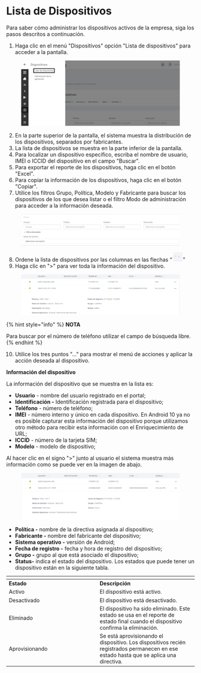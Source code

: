 # Lista de Dispositivos

Para saber cómo administrar los dispositivos activos de la empresa, siga los pasos descritos a continuación.

1. Haga clic en el menú "Dispositivos" opción "Lista de dispositivos" para acceder a la pantalla.

<figure><img src="../../.gitbook/assets/Captura de tela 2023-11-03 103939.png" alt=""><figcaption></figcaption></figure>

2. En la parte superior de la pantalla, el sistema muestra la distribución de los dispositivos, separados por fabricantes.
3. La lista de dispositivos se muestra en la parte inferior de la pantalla.
4. Para localizar un dispositivo específico, escriba el nombre de usuario, IMEI o ICCID del dispositivo en el campo "Buscar".
5. Para exportar el reporte de los dispositivos, haga clic en el botón "Excel".
6. Para copiar la información de los dispositivos, haga clic en el botón "Copiar".
7. Utilice los filtros Grupo, Política, Modelo y Fabricante para buscar los dispositivos de los que desea listar o el filtro Modo de administración para acceder a la información deseada.

<figure><img src="../../.gitbook/assets/image.png" alt=""><figcaption></figcaption></figure>

8. Ordene la lista de dispositivos por las columnas en las flechas “ ![](<../../.gitbook/assets/1 (6).png>)”
9. Haga clic en ">" para ver toda la información del dispositivo.

<figure><img src="../../.gitbook/assets/image (2).png" alt=""><figcaption></figcaption></figure>

{% hint style="info" %}
**NOTA**&#x20;

Para buscar por el número de teléfono utilizar el campo de búsqueda libre.
{% endhint %}

10. Utilice los tres puntos "..." para mostrar el menú de acciones y aplicar la acción deseada al dispositivo.

**Información del dispositivo**

La información del dispositivo que se muestra en la lista es:

* **Usuario** - nombre del usuario registrado en el portal;
* **Identificación -** Identificación registrada para el dispositivo;
* **Teléfono** - número de teléfono;
* **IMEI** - número interno y único en cada dispositivo. En Android 10 ya no es posible capturar esta información del dispositivo porque utilizamos otro método para recibir esta información con el Enriquecimiento de URL;
* **ICCID** - número de la tarjeta SIM;
* **Modelo** - modelo de dispositivo;

Al hacer clic en el signo ">" junto al usuario el sistema muestra más información como se puede ver en la imagen de abajo.

<figure><img src="../../.gitbook/assets/image (17).png" alt=""><figcaption></figcaption></figure>

* **Política -** nombre de la directiva asignada al dispositivo;
* **Fabricante -** nombre del fabricante del dispositivo;
* **Sistema operativo -** versión de Android;
* **Fecha de registro -** fecha y hora de registro del dispositivo;
* **Grupo -** grupo al que está asociado el dispositivo;
* **Status-** indica el estado del dispositivo. Los estados que puede tener un dispositivo están en la siguiente tabla.

<table data-header-hidden><thead><tr><th width="229"></th><th></th></tr></thead><tbody><tr><td><strong>Estado</strong></td><td><strong>Descripción</strong></td></tr><tr><td>Activo</td><td>El dispositivo está activo.</td></tr><tr><td>Desactivado</td><td>El dispositivo está desactivado.</td></tr><tr><td>Eliminado</td><td>El dispositivo ha sido eliminado. Este estado se usa en el reporte de estado final cuando el dispositivo confirma la eliminación.</td></tr><tr><td>Aprovisionando</td><td>Se está aprovisionando el dispositivo. Los dispositivos recién registrados permanecen en ese estado hasta que se aplica una directiva.</td></tr></tbody></table>
